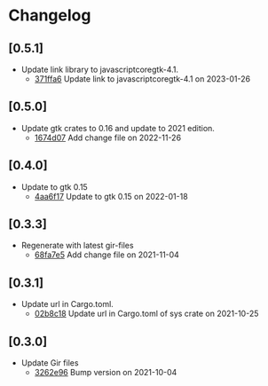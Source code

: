 # Changelog

## \[0.5.1]

- Update link library to javascriptcoregtk-4.1.
  - [371ffa6](https://github.com/tauri-apps/javascriptcore-rs/commit/371ffa6a9946a4ff7903a4896bf68a0c7fe91bdc) Update link to javascriptcoregtk-4.1 on 2023-01-26

## \[0.5.0]

- Update gtk crates to 0.16 and update to 2021 edition.
  - [1674d07](https://github.com/tauri-apps/javascriptcore-rs/commit/1674d0716c4e76705ce958fc8c464bb9cb4e9320) Add change file on 2022-11-26

## \[0.4.0]

- Update to gtk 0.15
  - [4aa6f17](https://github.com/tauri-apps/javascriptcore-rs/commit/4aa6f1758343f50cc7f7af42ac903077349b8051) Update to gtk 0.15 on 2022-01-18

## \[0.3.3]

- Regenerate with latest gir-files
  - [68fa7e5](https://github.com/tauri-apps/javascriptcore-rs/commit/68fa7e5f12110ac47c07afaaeebfeb7067dfca21) Add change file on 2021-11-04

## \[0.3.1]

- Update url in Cargo.toml.
  - [02b8c18](https://github.com/tauri-apps/javascriptcore-rs/commit/02b8c1829ca828866df8965b0c904372ba335960) Update url in Cargo.toml of sys crate on 2021-10-25

## \[0.3.0]

- Update Gir files
  - [3262e96](https://github.com/tauri-apps/javascriptcore-rs/commit/3262e96efc1cd6a640b81368255f3ae9325b2170) Bump version on 2021-10-04
